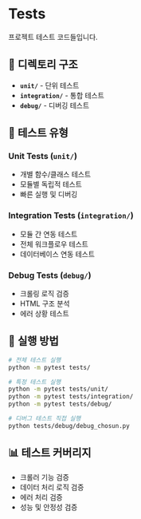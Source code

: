 # Tests

프로젝트 테스트 코드들입니다.

## 📁 디렉토리 구조

- **`unit/`** - 단위 테스트
- **`integration/`** - 통합 테스트  
- **`debug/`** - 디버깅 테스트

## 🧪 테스트 유형

### Unit Tests (`unit/`)
- 개별 함수/클래스 테스트
- 모듈별 독립적 테스트
- 빠른 실행 및 디버깅

### Integration Tests (`integration/`)
- 모듈 간 연동 테스트
- 전체 워크플로우 테스트
- 데이터베이스 연동 테스트

### Debug Tests (`debug/`)
- 크롤링 로직 검증
- HTML 구조 분석
- 에러 상황 테스트

## 🚀 실행 방법

```bash
# 전체 테스트 실행
python -m pytest tests/

# 특정 테스트 실행
python -m pytest tests/unit/
python -m pytest tests/integration/
python -m pytest tests/debug/

# 디버그 테스트 직접 실행
python tests/debug/debug_chosun.py
```

## 📊 테스트 커버리지

- 크롤러 기능 검증
- 데이터 처리 로직 검증
- 에러 처리 검증
- 성능 및 안정성 검증
